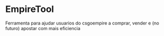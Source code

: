 # EmpireTool
 Ferramenta para ajudar usuarios do csgoempire a comprar, vender e (no futuro) apostar com mais eficiencia
